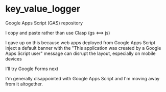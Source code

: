 # key_value_logger
Google Apps Script (GAS) repository

I copy and paste rather than use Clasp (gs <==> js)

I gave up on this because web apps deployed from Google Apps Script inject a default banner with the "This application was created by a Google Apps Script user" message can disrupt the layout, especially on mobile devices

I'll try Google Forms next

I'm generally disappointed with Google Apps Script and I'm moving away from it altogether.